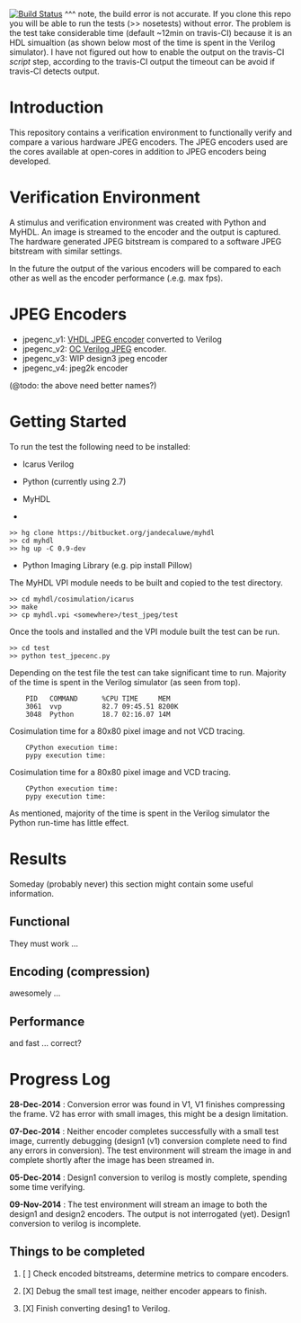 
[![Build Status](https://travis-ci.org/cfelton/test_jpeg.svg?branch=master)](https://travis-ci.org/cfelton/test_jpeg)
^^^ note, the build error is not accurate.  If you clone this repo you will 
be able to run the tests (>> nosetests) without error.  The problem is 
the test take considerable time (default ~12min on travis-CI) because it is
an HDL simualtion (as shown below most of the time is spent in the Verilog 
simulator).  I have not figured out how to enable the output on the travis-CI
*script* step, according to the travis-CI output the timeout can be avoid 
if travis-CI detects output.  

Introduction
============
This repository contains a verification environment to functionally
verify and compare a various hardware JPEG encoders.  The 
JPEG encoders used are the cores available at open-cores in addition
to JPEG encoders being developed.


Verification Environment
========================
A stimulus and verification environment was created with Python and
MyHDL.  An image is streamed to the encoder and the output is captured.
The hardware generated JPEG bitstream is compared to a software JPEG bitstream 
with similar settings.

In the future the output of the various encoders will be compared to 
each other as well as the encoder performance (.e.g. max fps).


JPEG Encoders
=============

   - jpegenc_v1: [VHDL JPEG encoder](http://opencores.org/project,mkjpeg) converted to Verilog
   - jpegenc_v2: [OC Verilog JPEG](http://opencores.org/project,jpegencode) encoder.
   - jpegenc_v3: WIP design3 jpeg encoder
   - jpegenc_v4: <future> jpeg2k encoder

(@todo: the above need better names?)


Getting Started
===============
To run the test the following need to be installed:

  * Icarus Verilog
  
  * Python (currently using 2.7)
  
  * MyHDL
  * 
  ```
  >> hg clone https://bitbucket.org/jandecaluwe/myhdl
  >> cd myhdl
  >> hg up -C 0.9-dev
  ```
  
  * Python Imaging Library (e.g. pip install Pillow)


The MyHDL VPI module needs to be built and copied to the  test 
directory.

```
>> cd myhdl/cosimulation/icarus
>> make 
>> cp myhdl.vpi <somewhere>/test_jpeg/test
```  

Once the tools and installed and the VPI module built the test can
be run.

```
>> cd test
>> python test_jpecenc.py
```

Depending on the test file the test can take significant time to run.
Majority of the time is spent in the Verilog simulator (as seen from
top).  

<!-- 
MyHDL has some inefficiencies with Icarus
([Icarus Cosimulation](http://docs.myhdl.org/en/latest/manual/cosimulation.html#icarus-verilog)).
-->

<!--
    limited capture no tracing
    10:  
    20:
    100: 

    limited capture Verilog tracing
           Total   V1    V2
    100:   5.8     3.24  5.19
    200:   6.7     3.53  6.15
    400:   9.5     4.00  8.89
    800:                 14.03
    1000:
-->

```
    PID   COMMAND      %CPU TIME     MEM    
    3061  vvp          82.7 09:45.51 8200K  
    3048  Python       18.7 02:16.07 14M   
```

Cosimulation time for a 80x80 pixel image and not VCD tracing.
 
``` 
    CPython execution time:
    pypy execution time:
```

Cosimulation time for a 80x80 pixel image and VCD tracing.

```
    CPython execution time:
    pypy execution time:
```

As mentioned, majority of the time is spent in the Verilog 
simulator the Python run-time has little effect.


Results
=======
Someday (probably never) this section might contain some useful information.


Functional
----------
They must work ...


Encoding (compression)
----------------------
awesomely ...


Performance
-----------
and fast ... correct?


Progress Log
==============
 
   **28-Dec-2014** : Conversion error was found in V1, V1 finishes
     compressing the frame.  V2 has error with small images, this 
     might be a design limitation.

   **07-Dec-2014** : Neither encoder completes successfully with a 
     small test image, currently debugging (design1 (v1) conversion 
     complete need to find any errors in conversion).  The test 
     environment will stream the image in and complete shortly after 
     the image has been streamed in.

   **05-Dec-2014** : Design1 conversion to verilog is mostly complete, 
     spending some time verifying.

   **09-Nov-2014** : The test environment will stream an image to both
     the design1 and design2 encoders.  The output is not interrogated
     (yet).  Design1 conversion to verilog is incomplete.


Things to be completed
----------------------

   1. [ ] Check encoded bitstreams, determine metrics to compare 
          encoders.

   1. [X] Debug the small test image, neither encoder appears to
          finish.

   1. [X] Finish converting desing1 to Verilog.



